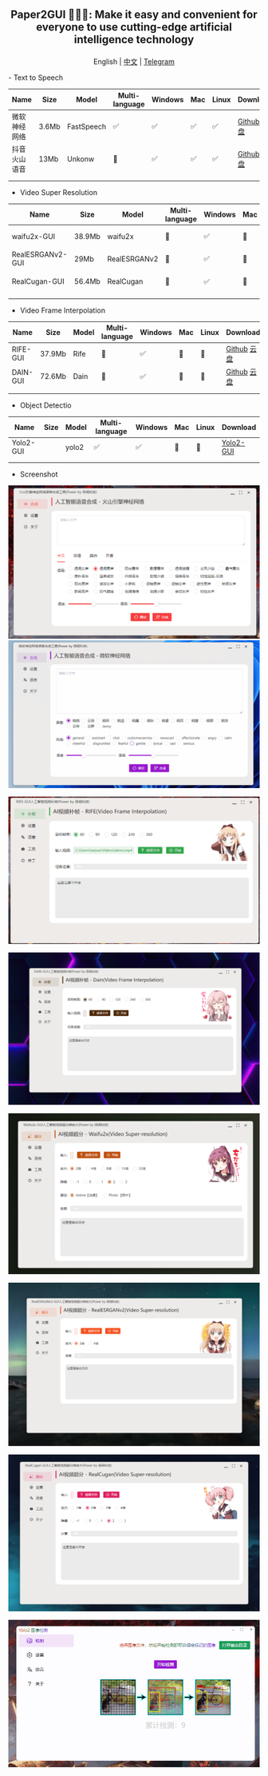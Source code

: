 ##  <p align="center"> Paper2GUI 🚀🚀🌟: Make it easy and convenient for everyone to use cutting-edge artificial intelligence technology </p>

<p align="center">English | <a href="README_zh.md">中文</a> | <a href="https://t.me/baiyueblog">Telegram</a></p>
- Text to Speech

| Name         | Size  | Model      | Multi-language | Windows | Mac | Linux | Download                                                                                                                    |
| ------------ | ----- | ---------- | -------------- | ------- | --- | ----- | --------------------------------------------------------------------------------------------------------------------------- |
| 微软神经网络 | 3.6Mb | FastSpeech | ✅              | ✅       | ✅   | ✅     | [Github](https://github.com/Baiyuetribe/paper2gui/releases/tag/Published) [云盘](https://www.aliyundrive.com/s/2b4hyudGkni) |
| 抖音火山语音 | 13Mb  | Unkonw     | 🔲              | ✅       | ✅   | ✅     | [Github](https://github.com/Baiyuetribe/paper2gui/releases/tag/Published) [云盘](https://www.aliyundrive.com/s/2b4hyudGkni) |
|              |       |            |                |         |     |       |                                                                                                                             |
|              |       |            |                |         |     |       |                                                                                                                             |

- Video Super Resolution
  
| Name             | Size   | Model        | Multi-language | Windows | Mac | Linux | Download                                                                                                                    |
| ---------------- | ------ | ------------ | -------------- | ------- | --- | ----- | --------------------------------------------------------------------------------------------------------------------------- |
| waifu2x-GUI      | 38.9Mb | waifu2x      | 🔲              | ✅       | 🔲   | 🔲     | [Github](https://github.com/Baiyuetribe/paper2gui/releases/tag/Published) [云盘](https://www.aliyundrive.com/s/2b4hyudGkni) |
| RealESRGANv2-GUI | 29Mb   | RealESRGANv2 | 🔲              | ✅       | 🔲   | 🔲     | [Github](https://github.com/Baiyuetribe/paper2gui/releases/tag/Published) [云盘](https://www.aliyundrive.com/s/2b4hyudGkni) |
| RealCugan-GUI    | 56.4Mb | RealCugan    | 🔲              | ✅       | 🔲   | 🔲     | [Github](https://github.com/Baiyuetribe/paper2gui/releases/tag/Published) [云盘](https://www.aliyundrive.com/s/2b4hyudGkni) |
|                  |        |              |                |         |     |       |                                                                                                                             |
|                  |        |              |                |         |     |       |

- Video Frame Interpolation
  
| Name     | Size   | Model | Multi-language | Windows | Mac | Linux | Download                                                                                                                    |
| -------- | ------ | ----- | -------------- | ------- | --- | ----- | --------------------------------------------------------------------------------------------------------------------------- |
| RIFE-GUI | 37.9Mb | Rife  | 🔲              | ✅       | 🔲   | 🔲     | [Github](https://github.com/Baiyuetribe/paper2gui/releases/tag/Published) [云盘](https://www.aliyundrive.com/s/2b4hyudGkni) |
| DAIN-GUI | 72.6Mb | Dain  | 🔲              | ✅       | 🔲   | 🔲     | [Github](https://github.com/Baiyuetribe/paper2gui/releases/tag/Published) [云盘](https://www.aliyundrive.com/s/2b4hyudGkni) |
|          |        |       |                |         |     |       |                                                                                                                             |
|          |        |       |                |         |     |       |                                                                                                                             |
- Object Detectio

| Name      | Size | Model | Multi-language | Windows | Mac | Linux | Download                                              |
| --------- | ---- | ----- | -------------- | ------- | --- | ----- | ----------------------------------------------------- |
| Yolo2-GUI |      | yolo2 | ✅              | ✅       | 🔲   | 🔲     | [Yolo2-GUI](https://github.com/Baiyuetribe/paper2gui) |
|           |      |       |                |         |     |       |                                                       |
|           |      |       |                |         |     |       |                                                       |

- Screenshot

![](docs/images/huoshan_tts.png)
![](docs/images/microsoft_tts.gif)

![](docs/images/rife-gui.gif)

![](docs/images/dain-gui.png)

![](docs/images/waifu2x-gui.png)

![](docs/images/RealESRGANv2-GUI.png)

![](docs/images/realcugan-gui.png)

![](docs/images/yalo2screen.gif)